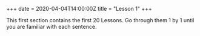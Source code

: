 +++
date = 2020-04-04T14:00:00Z
title = "Lesson 1"
+++

This first section contains the first 20 Lessons. Go through them 1 by 1 until you are familiar with each sentence.
